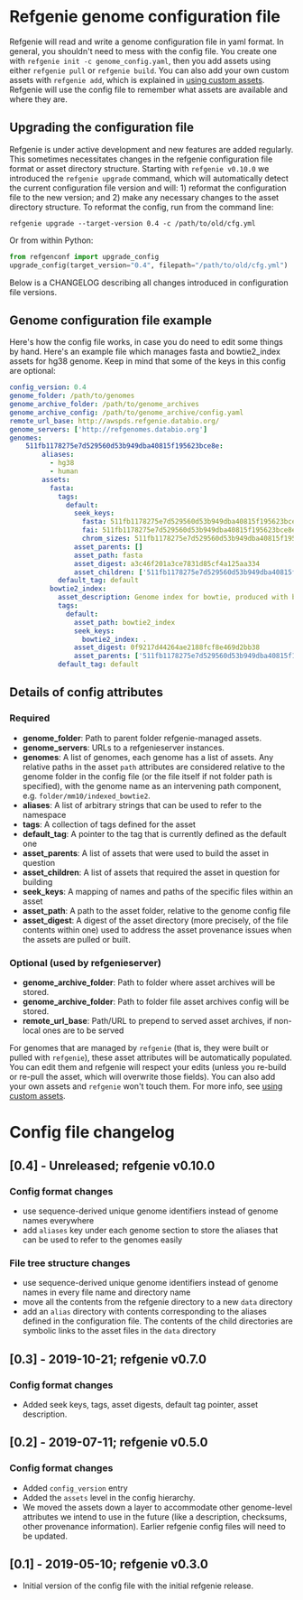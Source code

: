 # Refgenie genome configuration file

Refgenie will read and write a genome configuration file in yaml format. In general, you shouldn't need to mess with the config file. You create one with `refgenie init -c genome_config.yaml`, then you add assets using either `refgenie pull` or `refgenie build`. You can also add your own custom assets with `refgenie add`, which is explained in [using custom assets](custom_assets.md).  Refgenie will use the config file to remember what assets are available and where they are.

## Upgrading the configuration file

Refgenie is under active development and new features are added regularly. This sometimes necessitates changes in the refgenie configuration file format or asset directory structure. Starting with `refgenie v0.10.0` we introduced the `refgenie upgrade` command, which will automatically detect the current configuration file version and will: 1) reformat the configuration file to the new version; and 2) make any necessary changes to the asset directory structure. To reformat the config, run from the command line:

```
refgenie upgrade --target-version 0.4 -c /path/to/old/cfg.yml
```

Or from within Python:

```python
from refgenconf import upgrade_config
upgrade_config(target_version="0.4", filepath="/path/to/old/cfg.yml")
```

Below is a CHANGELOG describing all changes introduced in configuration file versions. 

## Genome configuration file example

Here's how the config file works, in case you do need to edit some things by hand. Here's an example file which manages fasta and bowtie2_index assets for hg38 genome. Keep in mind that some of the keys in this config are optional:

```yaml
config_version: 0.4
genome_folder: /path/to/genomes
genome_archive_folder: /path/to/genome_archives
genome_archive_config: /path/to/genome_archive/config.yaml
remote_url_base: http://awspds.refgenie.databio.org/
genome_servers: ['http://refgenomes.databio.org']
genomes:
    511fb1178275e7d529560d53b949dba40815f195623bce8e:
        aliases:
          - hg38
          - human
        assets:
          fasta:
            tags:
              default:
                seek_keys:
                  fasta: 511fb1178275e7d529560d53b949dba40815f195623bce8e.fa
                  fai: 511fb1178275e7d529560d53b949dba40815f195623bce8e.fa.fai
                  chrom_sizes: 511fb1178275e7d529560d53b949dba40815f195623bce8e.chrom.sizes
                asset_parents: []
                asset_path: fasta
                asset_digest: a3c46f201a3ce7831d85cf4a125aa334
                asset_children: ['511fb1178275e7d529560d53b949dba40815f195623bce8e/bowtie2_index:default']
            default_tag: default
          bowtie2_index:
            asset_description: Genome index for bowtie, produced with bowtie-build
            tags:
              default:
                asset_path: bowtie2_index
                seek_keys:
                  bowtie2_index: .
                asset_digest: 0f9217d44264ae2188fcf8e469d2bb38
                asset_parents: ['511fb1178275e7d529560d53b949dba40815f195623bce8e/fasta:default']
            default_tag: default
```

## Details of config attributes

### Required
- **genome_folder**: Path to parent folder refgenie-managed assets.
- **genome_servers**: URLs to a refgenieserver instances.
- **genomes**: A list of genomes, each genome has a list of assets. Any relative paths in the asset `path` attributes are considered relative to the genome folder in the config file (or the file itself if not folder path is specified), with the genome name as an intervening path component, e.g. `folder/mm10/indexed_bowtie2`.
- **aliases**: A list of arbitrary strings that can be used to refer to the namespace
- **tags**: A collection of tags defined for the asset
- **default_tag**: A pointer to the tag that is currently defined as the default one
- **asset_parents**: A list of assets that were used to build the asset in question
- **asset_children**: A list of assets that required the asset in question for building
- **seek_keys**: A mapping of names and paths of the specific files within an asset
- **asset_path**: A path to the asset folder, relative to the genome config file
- **asset_digest**: A digest of the asset directory (more precisely, of the file contents within one) used to address the asset provenance issues when the assets are pulled or built.
### Optional (used by refgenieserver)
- **genome_archive_folder**: Path to folder where asset archives will be stored.
- **genome_archive_folder**: Path to folder file asset archives config will be stored.
- **remote_url_base**: Path/URL to prepend to served asset archives, if non-local ones are to be served 


For genomes that are managed by `refgenie` (that is, they were built or pulled with `refgenie`), these asset attributes will be automatically populated. You can edit them and refgenie will respect your edits (unless you re-build or re-pull the asset, which will overwrite those fields). You can also add your own assets and `refgenie` won't touch them. For more info, see [using custom assets](custom_assets.md).


# Config file changelog

## [0.4] - Unreleased; refgenie v0.10.0

### Config format changes

- use sequence-derived unique genome identifiers instead of genome names everywhere
- add `aliases` key under each genome section to store the aliases that can be used to refer to the genomes easily

### File tree structure changes

- use sequence-derived unique genome identifiers instead of genome names in every file name and directory name
- move all the contents from the refgenie directory to a new `data` directory
- add an `alias` directory with contents corresponding to the aliases defined in the configuration file. The contents of the child directories are symbolic links to the asset files in the `data` directory  

## [0.3] - 2019-10-21; refgenie v0.7.0

### Config format changes

- Added seek keys, tags, asset digests, default tag pointer, asset description.


## [0.2] - 2019-07-11; refgenie v0.5.0

### Config format changes

- Added `config_version` entry
- Added the `assets` level in the config hierarchy.
- We moved the assets down a layer to accommodate other genome-level attributes we intend to use in the future (like a description, checksums, other provenance information). Earlier refgenie config files will need to be updated. 

## [0.1] - 2019-05-10; refgenie v0.3.0

- Initial version of the config file with the initial refgenie release.

 